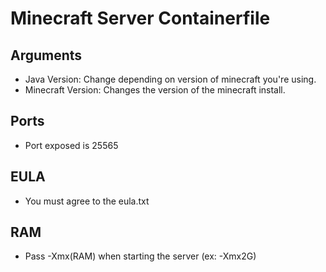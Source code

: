 # Minecraft Server Containerfile

## Arguments
- Java Version: Change depending on version of minecraft you're using.
- Minecraft Version: Changes the version of the minecraft install.

## Ports
- Port exposed is 25565

## EULA
- You must agree to the eula.txt

## RAM
- Pass -Xmx(RAM) when starting the server (ex: -Xmx2G)
